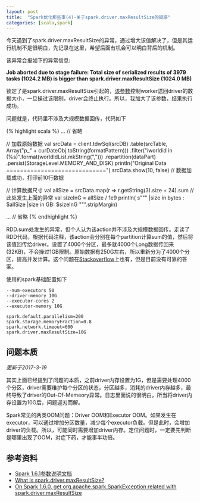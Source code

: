 ```yaml
---
layout: post
title:  "Spark优化那些事(4)-关于spark.driver.maxResultSize的疑惑"
categories: [scala,spark]
---
```


今天遇到了spark.driver.maxResultSize的异常，通过增大该值解决了，但是其运行机制不是很明白，先记录在这里，希望后面有机会可以明白背后的机制。

该异常会报如下的异常信息:

**Job aborted due to stage failure: Total size of serialized results of 3979 tasks (1024.2 MB) is bigger than spark.driver.maxResultSize (1024.0 MB)**

锁定了是spark.driver.maxResultSize引起的，[该参数][1]控制worker送回driver的数据大小，一旦操过该限制，driver会终止执行。所以，我加大了该参数，结果执行成功。

问题就是，代码里不涉及大规模数据回传，代码如下

{% highlight scala %}
... // 省略

// 加载原始数据
val srcData = client.tdwSql(srcDB)
	.table(srcTable, Array("p_" + curDateObj.toString(formatPattern)))
	.filter("iworldid in (%s)".format(worldIdList.mkString(",")))
	.repartition(dataPart)
	.persist(StorageLevel.MEMORY_AND_DISK)
println("Original Data =============================")
srcData.show(10, false)  // 数据加载成功，打印前10行数据

//  计算数据尺寸
val allSize = srcData.map(r => r.getString(3).size + 24).sum   // 此处发生上面的异常
val sizeInG = allSize / 1e9
println(
	s"""
	   |size in bytes : $allSize
	   |size in GB: $sizeInG
			""".stripMargin)

... // 省略
{% endhighlight %}

RDD.sum处发生的异常，但个人认为该action并不涉及大规模数据回传。走读了RDD代码，根据代码注释，该action会分别在每个partition计算sum的值，然后将该值回传给driver。设置了4000个分区，最多就4000个Long数据传回来(32KB)，不会操过1GB限制。原始数据有250G左右，所以重新分为了4000个分区，提高并发计算。这个问题在[Stackoverflow][3]上也有，但是目前没有可靠的答案。

使用的spark基础配置如下

	--num-executors 50
	--driver-memory 10G
	--executor-cores 2
	--executor-memory 10G

	spark.default.parallelism=200
	spark.storage.memoryFraction=0.8
	spark.network.timeout=600
	spark.driver.maxResultSize=10G


## 问题本质

*更新于2017-3-19*

其实上面已经提到了问题的本质，之前driver内存设置为1G，但是需要处理4000个分区，driver需要维护每个分区的状态，分区越多，消耗的driver内存越多，最终导致了driver的Out-Of-Memeory异常。日志里面说的很明白，所当将driver内存设置为10G后，问题迎刃而解。

Spark常见的两类OOM问题：Driver OOM和Executor OOM。如果发生在executor，可以通过增加分区数量，减少每个executor负载。但是此时，会增加driver的负载。所以，可能同时需要增加driver内存。定位问题时，一定要先判断是哪里出现了OOM，对症下药，才能事半功倍。




## 参考资料

* [Spark 1.6.1参数说明文档][1]
* [What is spark.driver.maxResultSize?][2]
* [On Spark 1.6.0, get org.apache.spark.SparkException related with spark.driver.maxResultSize][3]

[1]: http://spark.apache.org/docs/1.6.1/configuration.html
[2]: http://stackoverflow.com/questions/39087859/what-is-spark-driver-maxresultsize
[3]: http://stackoverflow.com/questions/36872618/on-spark-1-6-0-get-org-apache-spark-sparkexception-related-with-spark-driver-ma
